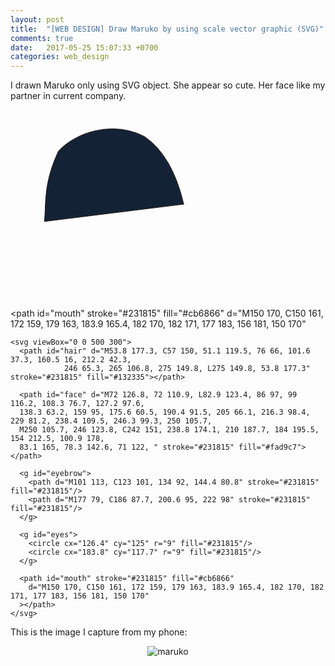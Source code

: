 ```yaml
---
layout: post
title:  "[WEB DESIGN] Draw Maruko by using scale vector graphic (SVG)"
comments: true
date:   2017-05-25 15:07:33 +0700
categories: web_design
---
```



I drawn Maruko only using SVG object. She appear so cute. Her face like my partner in current company.

<svg xmlns="http://www.w3.org/2000/svg" xmlns:xlink="http://www.w3.org/1999/xlink" xml:space="preserve" viewBox="0 0 500 300">
  <path id="hair" d="M53.8 177.3, C57 150, 51.1 119.5, 76 66, 101.6 37.3, 160.5 16, 212.2 42.3,
            246 65.3, 265 106.8, 275 149.8, L275 149.8, 53.8 177.3" stroke="#231815" fill="#132335"></path>

  <path id="face" d="M72 126.8, 72 110.9, L82.9 123.4, 86 97, 99 116.2, 108.3 76.7, 127.2 97.6,
  138.3 63.2, 159 95, 175.6 60.5, 190.4 91.5, 205 66.1, 216.3 98.4, 229 81.2, 238.4 109.5, 246.3 99.3, 250 105.7,
  M250 105.7, 246 123.8, C242 151, 238.8 174.1, 210 187.7, 184 195.5, 154 212.5, 100.9 178,
  83.1 165, 78.3 142.6, 71 122, " stroke="#231815" fill="#fad9c7"></path>

  <g id="eyebrow">
    <path d="M101 113, C123 101, 134 92, 144.4 80.8" stroke="#231815" fill="#231815"/>
    <path d="M177 79, C186 87.7, 200.6 95, 222 98" stroke="#231815" fill="#231815"/>
  </g>

  <g id="eyes">
    <circle cx="126.4" cy="125" r="9" fill="#231815"/>
    <circle cx="183.8" cy="117.7" r="9" fill="#231815"/>
  </g>

  <path id="mouth" stroke="#231815" fill="#cb6866"
    d="M150 170, C150 161, 172 159, 179 163, 183.9 165.4, 182 170, 182 171, 177 183, 156 181, 150 170"
  ></path>
</svg>

```
<svg viewBox="0 0 500 300">
  <path id="hair" d="M53.8 177.3, C57 150, 51.1 119.5, 76 66, 101.6 37.3, 160.5 16, 212.2 42.3,
            246 65.3, 265 106.8, 275 149.8, L275 149.8, 53.8 177.3" stroke="#231815" fill="#132335"></path>

  <path id="face" d="M72 126.8, 72 110.9, L82.9 123.4, 86 97, 99 116.2, 108.3 76.7, 127.2 97.6,
  138.3 63.2, 159 95, 175.6 60.5, 190.4 91.5, 205 66.1, 216.3 98.4, 229 81.2, 238.4 109.5, 246.3 99.3, 250 105.7,
  M250 105.7, 246 123.8, C242 151, 238.8 174.1, 210 187.7, 184 195.5, 154 212.5, 100.9 178,
  83.1 165, 78.3 142.6, 71 122, " stroke="#231815" fill="#fad9c7"></path>

  <g id="eyebrow">
    <path d="M101 113, C123 101, 134 92, 144.4 80.8" stroke="#231815" fill="#231815"/>
    <path d="M177 79, C186 87.7, 200.6 95, 222 98" stroke="#231815" fill="#231815"/>
  </g>

  <g id="eyes">
    <circle cx="126.4" cy="125" r="9" fill="#231815"/>
    <circle cx="183.8" cy="117.7" r="9" fill="#231815"/>
  </g>

  <path id="mouth" stroke="#231815" fill="#cb6866"
    d="M150 170, C150 161, 172 159, 179 163, 183.9 165.4, 182 170, 182 171, 177 183, 156 181, 150 170"
  ></path>
</svg>
```

This is the image I capture from my phone:

<div style="text-align: center">
  <img src="https://cloud.githubusercontent.com/assets/6791942/26454488/743f564e-4191-11e7-985b-b5b6f46b9cf4.jpg" alt="maruko">
</div>
